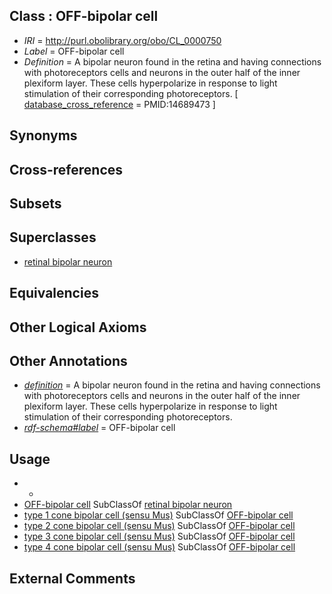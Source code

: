 
## Class : OFF-bipolar cell

 * *IRI* = http://purl.obolibrary.org/obo/CL_0000750
 * *Label* = OFF-bipolar cell
 * *Definition* = A bipolar neuron found in the retina and having connections with photoreceptors cells and neurons in the outer half of the inner plexiform layer. These cells hyperpolarize in response to light stimulation of their corresponding photoreceptors. [ [database_cross_reference](../../ef/oboInOwl#hasDbXref.md) = PMID:14689473 ]

## Synonyms


## Cross-references


## Subsets


## Superclasses

 * [retinal bipolar neuron](../../CL/48/CL_0000748.md)

## Equivalencies


## Other Logical Axioms


## Other Annotations

 * *[definition](../../IAO/15/IAO_0000115.md)* = A bipolar neuron found in the retina and having connections with photoreceptors cells and neurons in the outer half of the inner plexiform layer. These cells hyperpolarize in response to light stimulation of their corresponding photoreceptors.
 * *[rdf-schema#label](../../el/rdf-schema#label.md)* = OFF-bipolar cell

## Usage

 * -
 * [OFF-bipolar cell](../../CL/50/CL_0000750.md) SubClassOf [retinal bipolar neuron](../../CL/48/CL_0000748.md)
 * [type 1 cone bipolar cell (sensu Mus)](../../CL/53/CL_0000753.md) SubClassOf [OFF-bipolar cell](../../CL/50/CL_0000750.md)
 * [type 2 cone bipolar cell (sensu Mus)](../../CL/54/CL_0000754.md) SubClassOf [OFF-bipolar cell](../../CL/50/CL_0000750.md)
 * [type 3 cone bipolar cell (sensu Mus)](../../CL/55/CL_0000755.md) SubClassOf [OFF-bipolar cell](../../CL/50/CL_0000750.md)
 * [type 4 cone bipolar cell (sensu Mus)](../../CL/56/CL_0000756.md) SubClassOf [OFF-bipolar cell](../../CL/50/CL_0000750.md)

## External Comments

